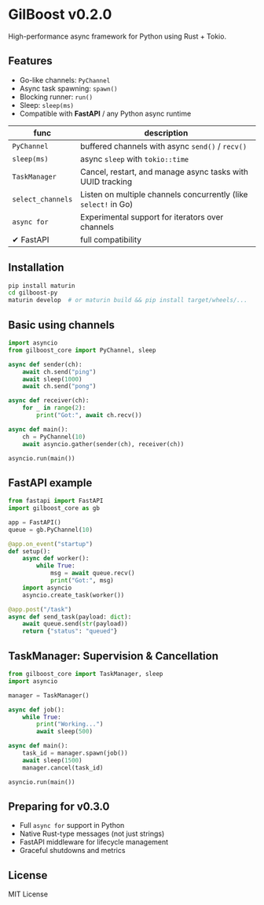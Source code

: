 # GilBoost v0.2.0
High-performance async framework for Python using Rust + Tokio. 

## Features

- Go-like channels: `PyChannel`
- Async task spawning: `spawn()`
- Blocking runner: `run()`
- Sleep: `sleep(ms)`
- Compatible with **FastAPI** / any Python async runtime


| func        | description                                  |
| ----------- | ----------------------------------------- |
| `PyChannel`   | buffered channels with async `send()` / `recv()`  |
| `sleep(ms)` | async `sleep` with `tokio::time`   |
| `TaskManager`     | Cancel, restart, and manage async tasks with UUID tracking |
| `select_channels` | Listen on multiple channels concurrently (like `select!` in Go) |
| `async for` | Experimental support for iterators over channels              |
| ✔ FastAPI   |  full compatibility                     |

## Installation

```bash
pip install maturin
cd gilboost-py
maturin develop  # or maturin build && pip install target/wheels/...
```


## Basic using channels

```python
import asyncio
from gilboost_core import PyChannel, sleep

async def sender(ch):
    await ch.send("ping")
    await sleep(1000)
    await ch.send("pong")

async def receiver(ch):
    for _ in range(2):
        print("Got:", await ch.recv())

async def main():
    ch = PyChannel(10)
    await asyncio.gather(sender(ch), receiver(ch))

asyncio.run(main())
```


## FastAPI example

```python
from fastapi import FastAPI
import gilboost_core as gb

app = FastAPI()
queue = gb.PyChannel(10)

@app.on_event("startup")
def setup():
    async def worker():
        while True:
            msg = await queue.recv()
            print("Got:", msg)
    import asyncio
    asyncio.create_task(worker())

@app.post("/task")
async def send_task(payload: dict):
    await queue.send(str(payload))
    return {"status": "queued"}
```

## TaskManager: Supervision & Cancellation

```python
from gilboost_core import TaskManager, sleep
import asyncio

manager = TaskManager()

async def job():
    while True:
        print("Working...")
        await sleep(500)

async def main():
    task_id = manager.spawn(job())
    await sleep(1500)
    manager.cancel(task_id)

asyncio.run(main())
```

## Preparing for v0.3.0
- Full `async for` support in Python
- Native Rust-type messages (not just strings)
- FastAPI middleware for lifecycle management
- Graceful shutdowns and metrics


## License

MIT License

